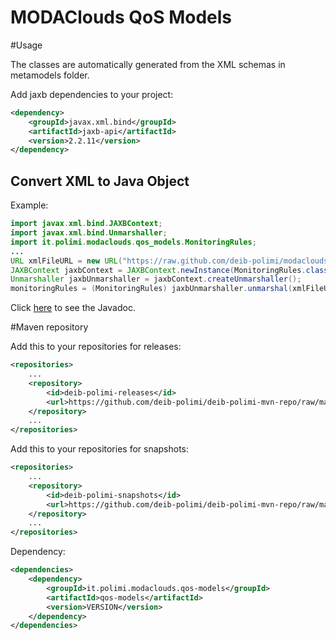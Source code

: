 MODAClouds QoS Models
==========================

#Usage

The classes are automatically generated from the XML schemas in metamodels folder.

Add jaxb dependencies to your project:
```xml
<dependency>
	<groupId>javax.xml.bind</groupId>
	<artifactId>jaxb-api</artifactId>
	<version>2.2.11</version>
</dependency>
```

## Convert XML to Java Object

Example:
```java
import javax.xml.bind.JAXBContext;
import javax.xml.bind.Unmarshaller;
import it.polimi.modaclouds.qos_models.MonitoringRules;
...
URL xmlFileURL = new URL("https://raw.github.com/deib-polimi/modaclouds-qos-models/v1.0-alpha/metamodels/samples/monitoring_rules_example.xml");
JAXBContext jaxbContext = JAXBContext.newInstance(MonitoringRules.class);
Unmarshaller jaxbUnmarshaller = jaxbContext.createUnmarshaller();
monitoringRules = (MonitoringRules) jaxbUnmarshaller.unmarshal(xmlFileURL);
```

Click [here](http://deib-polimi.github.io/modaclouds-qos-models/) to see the Javadoc.

#Maven repository

Add this to your repositories for releases:
```xml
<repositories>
	...
	<repository>
        <id>deib-polimi-releases</id>
        <url>https://github.com/deib-polimi/deib-polimi-mvn-repo/raw/master/releases</url>
	</repository>
	...
</repositories>
```

Add this to your repositories for snapshots:
```xml
<repositories>
	...
	<repository>
        <id>deib-polimi-snapshots</id>
        <url>https://github.com/deib-polimi/deib-polimi-mvn-repo/raw/master/snapshots</url>
	</repository>
	...
</repositories>
```

Dependency:
```xml
<dependencies>
	<dependency>
		<groupId>it.polimi.modaclouds.qos-models</groupId>
		<artifactId>qos-models</artifactId>
		<version>VERSION</version>
	</dependency>
</dependencies>
```